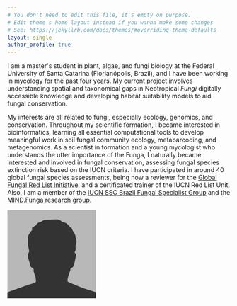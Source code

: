 ```yaml
---
# You don't need to edit this file, it's empty on purpose.
# Edit theme's home layout instead if you wanna make some changes
# See: https://jekyllrb.com/docs/themes/#overriding-theme-defaults
layout: single
author_profile: true
---
```


I am a master's student in plant, algae, and fungi biology at the Federal University of Santa Catarina (Florianópolis, Brazil), and I have been working in mycology for the past four years. My current project involves understanding spatial and taxonomical gaps in Neotropical *Fungi* digitally accessible knowledge and developing habitat suitability models to aid fungal conservation.

My interests are all related to fungi, especially ecology, genomics, and conservation. Throughout my scientific formation, I
became interested in bioinformatics, learning all essential computational tools to develop meaningful work in soil fungal
community ecology, metabarcoding, and metagenomics. As a scientist in formation and a young mycologist who understands the utter
importance of the Funga, I naturally became interested and involved in fungal conservation, assessing fungal species extinction
risk based on the IUCN criteria. I have participated in around 40 global fungal species assessments, being now a reviewer for the
[Global Fungal Red List Initiative](https://redlist.info/en/iucn/welcome), and a certificated trainer of the IUCN Red List Unit. Also, I am a member of the [IUCN SSC Brazil Fungal Specialist Group](https://www.iucnbrazfun.com/) and the [MIND.Funga research group](https://mindfunga.ufsc.br/?lang=en).


![Neotropical fungal diversity!](/assets/images/bio-photo.jpg)
